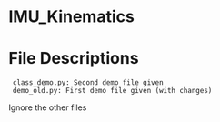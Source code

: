 # IMU_Kinematics
 # File Descriptions
 ```
  class_demo.py: Second demo file given
  demo_old.py: First demo file given (with changes)
```
  Ignore the other files

